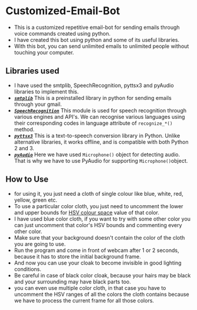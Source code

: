 # Customized-Email-Bot
* This is a customized repetitive email-bot for sending emails through voice commands created using python.
* I have created this bot using python and some of its useful libraries.
* With this bot, you can send unlimited emails to unlimited people without touching your computer. 
## Libraries used
* I have used the smtplib, SpeechRecognition, pyttsx3 and pyAudio libraries to implement this.
* [**_`smtplib`_**](https://docs.python.org/3/library/smtplib.html)  This is a preinstalled library in python for sending emails through your gmail.
* [**_`SpeechRecognition`_**](https://pypi.org/project/SpeechRecognition/)  This module is used for speech recognition through various engines and API's. We can recognise various languages using their corresponding codes in language attribute of `recognize_*()` method.
* [**_`pyttsx3`_**](https://pypi.org/project/pyttsx3/)  This is a text-to-speech conversion library in Python. Unlike alternative libraries, it works offline, and is compatible with both Python 2 and 3.
* [**_`pyAudio`_**](https://pypi.org/project/PyAudio/)  Here we have used `Microphone()` object for detecting audio. That is why we have to use PyAudio for supporting `Microphone()`object.
## How to Use
* for using it, you just need a cloth of single colour like blue, white, red, yellow, green etc.
* To use a particular color cloth, you just need to uncomment the lower and upper bounds for [HSV colour space](https://stackoverflow.com/questions/36817133/identifying-the-range-of-a-color-in-hsv-using-opencv/51686953) value of that color.
* I have used blue color cloth, if you want to try with some other color you can just uncomment that color's HSV bounds and commenting every other color.
* Make sure that your background doesn't contain the color of the cloth you are going to use.
* Run the program and come in front of webcam after 1 or 2 seconds, because it has to store the initial background frame.
* And now you can use your cloak to become invisible in good lighting conditions.
* Be careful in case of black color cloak, because your hairs may be black and your surrounding may have black parts too.
* you can even use multiple color cloth, in that case you have to uncomment the HSV ranges of all the colors the cloth contains because we have to process the current frame for all those colors.
